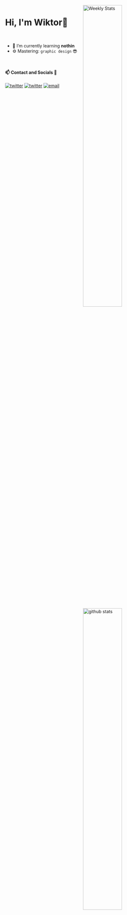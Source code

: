<a href="https://wakatime.com/@antitrendy" target="_blank">
<img width="50%" align="right" alt="Weekly Stats" src="https://github-readme-stats.vercel.app/api/wakatime?username=@antitrendy&border_radius=0%200%205px%205px&theme=dark&bg_color=161B22&border_color=161B22&icon_color=58a6ff&show_icons=true&disable_animations=true">
</a>
<img width="50%" align="right" alt="github stats" src="https://github-readme-stats.vercel.app/api/top-langs/?username=antitrendy&layout=compact&theme=codeSTACKr">

# Hi, I'm Wiktor👋

<br>

- 🌱 I’m currently learning **nothin**
- ⚙️ Mastering: `graphic design` 😎

<br>

#### 📫 Contact and Socials 🔎

<a href="https://twitter.com/antitrendyy" target="_blank"><img alt="twitter" align="center" src="https://img.shields.io/badge/-Twitter-0D1117?style=flat-square&logo=twitter&logoColor=white"></a>
<a href="https://www.twitch.tv/f0rexst" target="_blank"><img alt="twitter" align="center" src="https://img.shields.io/badge/-Twitch-0D1117?style=flat-square&logo=twitch&logoColor=white"></a>
<a href="mailto:lazarwiktor7@gmail.com" target="_blank"><img alt="email" align="center" src="https://img.shields.io/badge/-Email-0D1117?style=flat-square&&logo=gmail&logoColor=white"></a>
